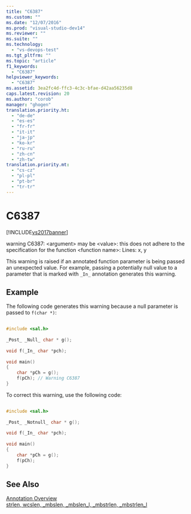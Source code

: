 ```yaml
---
title: "C6387"
ms.custom: ""
ms.date: "12/07/2016"
ms.prod: "visual-studio-dev14"
ms.reviewer: ""
ms.suite: ""
ms.technology: 
  - "vs-devops-test"
ms.tgt_pltfrm: ""
ms.topic: "article"
f1_keywords: 
  - "C6387"
helpviewer_keywords: 
  - "C6387"
ms.assetid: 3ea2fc4d-ffc3-4c3c-bfae-d42aa56235d8
caps.latest.revision: 20
ms.author: "corob"
manager: "ghogen"
translation.priority.ht: 
  - "de-de"
  - "es-es"
  - "fr-fr"
  - "it-it"
  - "ja-jp"
  - "ko-kr"
  - "ru-ru"
  - "zh-cn"
  - "zh-tw"
translation.priority.mt: 
  - "cs-cz"
  - "pl-pl"
  - "pt-br"
  - "tr-tr"
---
```

# C6387
[!INCLUDE[vs2017banner](../code-quality/includes/vs2017banner.md)]

warning C6387: \<argument> may be \<value>: this does not adhere to the specification for the function \<function name>: Lines: x, y  
  
 This warning is raised if an annotated function parameter is being passed an unexpected value. For example, passing a potentially null value to a parameter that is marked with `_In_` annotation generates this warning.  
  
## Example  
 The following code generates this warning because a null parameter is passed to `f(char *)`:  
  
```cpp  
  
#include <sal.h>  
  
_Post_ _Null_ char * g();  
  
void f(_In_ char *pch);  
  
void main()  
{  
    char *pCh = g();  
    f(pCh); // Warning C6387  
}  
```  
  
 To correct this warning, use the following code:  
  
```cpp  
  
#include <sal.h>  
  
_Post_ _Notnull_ char * g();  
  
void f(_In_ char *pch);  
  
void main()  
{  
    char *pCh = g();  
    f(pCh);  
}  
```  
  
## See Also  
 [Annotation Overview](http://msdn.microsoft.com/en-us/2345380e-2eeb-4107-907f-6e8b809c2643)   
 [strlen, wcslen, _mbslen, _mbslen_l, _mbstrlen, _mbstrlen_l](http://msdn.microsoft.com/library/16462f2a-1e0f-4eb3-be55-bf1c83f374c2)